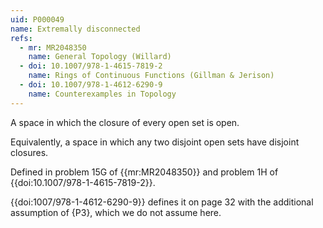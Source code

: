 ```yaml
---
uid: P000049
name: Extremally disconnected
refs:
  - mr: MR2048350
    name: General Topology (Willard)
  - doi: 10.1007/978-1-4615-7819-2
    name: Rings of Continuous Functions (Gillman & Jerison)
  - doi: 10.1007/978-1-4612-6290-9
    name: Counterexamples in Topology
---
```

A space in which the closure of every open set is open.

Equivalently, a space in which any two disjoint open sets have disjoint closures.

Defined in problem 15G of {{mr:MR2048350}} and problem 1H of {{doi:10.1007/978-1-4615-7819-2}}.

{{doi:1007/978-1-4612-6290-9}} defines it on page 32 with the additional assumption of {P3}, which we do not assume here.
